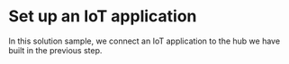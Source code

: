 # Set up an IoT application

In this solution sample, we connect an IoT application to the hub we have built in the previous step.